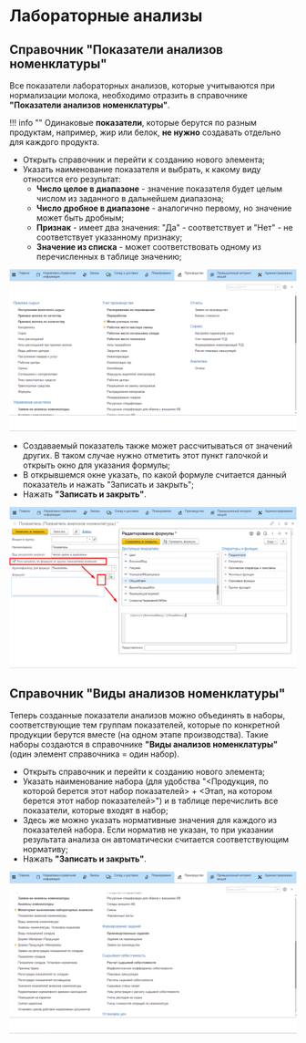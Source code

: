 # Лабораторные анализы

## Справочник "Показатели анализов номенклатуры"

Все показатели лабораторных анализов, которые учитываются при
нормализации молока, необходимо отразить в справочнике **"Показатели анализов номенклатуры"**.

!!! info ""
    Одинаковые **показатели**, которые берутся по разным продуктам, например, жир или белок, **не нужно** создавать отдельно для каждого продукта.

-   Открыть справочник и перейти к созданию нового элемента;  
-   Указать наименование показателя и выбрать, к какому виду относится
    его результат:
    -   **Число целое в диапазоне** - значение показателя будет целым числом из
    заданного в дальнейшем диапазона;
    -   **Число дробное в диапазоне** - аналогично первому, но значение может
    быть дробным;  
    -   **Признак** - имеет два значения: "Да" - соответствует и "Нет" - не
    соответствует указанному признаку;   
    -   **Значение из списка** - может соответствовать одному из перечисленных в
    таблице значению;

![](LabAnalysis.assets/1.gif)

-   Cоздаваемый показатель также может рассчитываться от
    значений других. В таком случае нужно отметить этот пункт галочкой и
    открыть окно для указания формулы;
-   В открывшемся окне указать, по какой формуле считается данный
    показатель и нажать "Записать и закрыть";
-   Нажать **"Записать и закрыть"**.

![](LabAnalysis.assets/1.png)

## Справочник "Виды анализов номенклатуры"

Теперь созданные показатели анализов можно объединять в наборы,
соответствующие тем группам показателей, которые по конкретной продукции
берутся вместе (на одном этапе производства). Такие наборы создаются в
справочнике **"Виды анализов номенклатуры"** (один элемент справочника =
один набор).

-   Открыть справочник и перейти к созданию нового элемента;     
-   Указать наименование набора (для удобства "\<Продукция, по которой
    берется этот набор показателей\> + \<Этап, на котором берется этот
    набор показателей\>") и в таблице перечислить все показатели,
    которые входят в набор;
-   Здесь же можно указать нормативные значения для каждого из показателей набора. Если норматив не указан, то при указании результата анализа он автоматически считается соответствующим нормативу;
-   Нажать **"Записать и закрыть"**.

![](LabAnalysis.assets/2.gif)